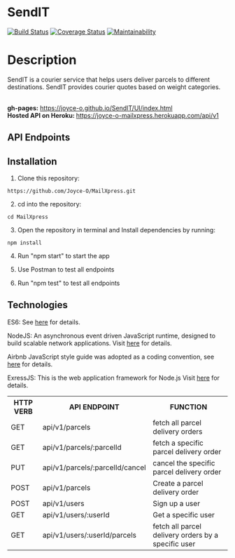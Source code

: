 # SendIT
[![Build Status](https://travis-ci.org/Joyce-O/MailXpress.svg?branch=develop)](https://travis-ci.org/Joyce-O/MailXpress) [![Coverage Status](https://coveralls.io/repos/github/Joyce-O/MailXpress/badge.svg?branch=develop)](https://coveralls.io/github/Joyce-O/MailXpress?branch=develop) [![Maintainability](https://api.codeclimate.com/v1/badges/ba8d6de7ffdcee6c81ea/maintainability)](https://codeclimate.com/github/Joyce-O/MailXpress/maintainability)

# Description
SendIT is a courier service that helps users deliver parcels to different destinations. SendIT provides courier quotes based on weight categories.

<br/><b>gh-pages:</b> https://joyce-o.github.io/SendIT/UI/index.html
<br/><b> Hosted API on Heroku: </b> https://joyce-o-mailxpress.herokuapp.com/api/v1
 <br/>


## API Endpoints

<table>

<tr><th>HTTP VERB</th><th>API ENDPOINT</th><th>FUNCTION</th>

<tr>
<td>GET</td> <td>api/v1/parcels</td>  <td>fetch all parcel delivery orders</td>
</tr>

<tr>
<td>GET</td> <td>api/v1/parcels/:parcelId</td>  <td>fetch a specific parcel delivery order</td>
</tr>

<tr>
<td>PUT</td> <td>api/v1/parcels/:parcelId/cancel</td>  <td>cancel the specific parcel delivery order</td>
</tr>

<tr>
<td>POST</td> <td>api/v1/parcels</td>  <td>Create a parcel delivery order</td>
</tr>

<tr>
<td>POST</td> <td>api/v1/users</td>  <td>Sign up a user</td>
</tr>


<tr>
<td>GET</td> <td>api/v1/users/:userId</td>  <td>Get a specific user</td>
</tr>

<tr>
<td>GET</td> <td>api/v1/users/:userId/parcels</td>  <td>fetch all parcel delivery orders by a specific user</td>
</tr>


## Installation
1. Clone this repository:
```
https://github.com/Joyce-O/MailXpress.git
```
2. cd into the repository:
```
cd MailXpress
```
3. Open the repository in terminal and Install dependencies by running:
```
npm install
```
4. Run "npm start" to start the app

5. Use Postman to test all endpoints

6. Run "npm test" to test all endpoints


## Technologies

ES6: See [here](https://en.wikipedia.org/wiki/ECMAScript) for details.

NodeJS: An asynchronous event driven JavaScript runtime, designed to build scalable network applications. Visit [here](https://nodejs.org/en/) for details.

Airbnb JavaScript style guide was adopted as a coding convention, see [here](https://github.com/airbnb/javascript) for details.

ExressJS: This is the web application framework for Node.js Visit [here](https://expressjs.com) for details.
